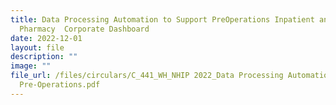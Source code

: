 ```yaml
---
title: Data Processing Automation to Support PreOperations Inpatient and
  Pharmacy  Corporate Dashboard
date: 2022-12-01
layout: file
description: ""
image: ""
file_url: /files/circulars/C_441_WH_NHIP 2022_Data Processing Automation to Support
  Pre-Operations.pdf
---
```

